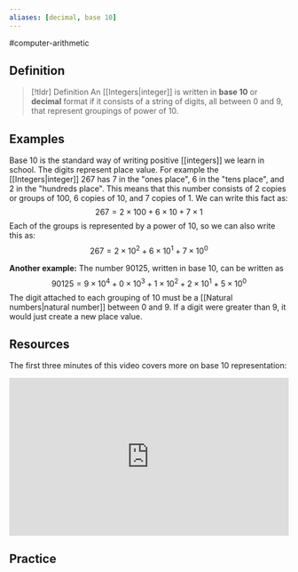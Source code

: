 ```yaml
---
aliases: [decimal, base 10]
--- 
```

#computer-arithmetic 

## Definition 

> [!tldr] Definition
> An [[Integers|integer]] is written in **base 10** or **decimal** format if it consists of a string of digits, all between $0$ and $9$, that represent groupings of power of 10. 

## Examples 

Base 10 is the standard way of writing positive [[integers]] we learn in school. The digits represent place value. For example the [[Integers|integer]] $267$ has 7 in the "ones place", 6 in the "tens place", and 2 in the "hundreds place". This means that this number consists of 2 copies or groups of $100$, 6 copies of $10$, and 7 copies of $1$. We can write this fact as: 
$$267 = 2 \times 100 + 6 \times 10 + 7 \times 1$$
Each of the groups is represented by a power of 10, so we can also write this as: 
$$267 = 2 \times 10^2 + 6 \times 10^1 + 7 \times 10^0$$

**Another example:** The number $90125$, written in base 10, can be written as 
$$90125 = 9 \times 10^4 + 0 \times 10^3 + 1 \times 10^2 + 2 \times 10^1 + 5 \times 10^0$$
The digit attached to each grouping of 10 must be a [[Natural numbers|natural number]] between $0$ and $9$. If a digit were greater than 9, it would just create a new place value. 

## Resources 

The first three minutes of this video covers more on base 10 representation:
<div style="padding:56.25% 0 0 0;position:relative;"><iframe src="https://player.vimeo.com/video/575905500?badge=0&amp;autopause=0&amp;player_id=0&amp;app_id=58479" frameborder="0" allow="autoplay; fullscreen; picture-in-picture" allowfullscreen style="position:absolute;top:0;left:0;width:100%;height:100%;" title="Screencast 1.1: Base 10 and Base 2 representation of integers"></iframe></div><script src="https://player.vimeo.com/api/player.js"></script>

## Practice 

